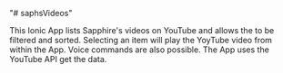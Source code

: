 "# saphsVideos" 

This Ionic App lists Sapphire's videos on YouTube and allows the to be filtered and sorted.
Selecting an item will play the YoyTube video from within the App.
Voice commands are also possible.
The App uses the YouTube API get the data.
